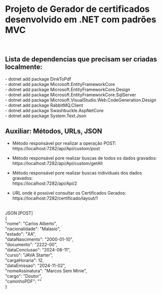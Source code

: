 <h1> Projeto de Gerador de certificados desenvolvido em .NET com padrões MVC </h1>
</br>

<h2>Lista de dependencias que precisam ser criadas localmente:</h2>
  - dotnet add package DinkToPdf</br>
  - dotnet add package Microsoft.EntityFrameworkCore</br>
  - dotnet add package Microsoft.EntityFrameworkCore.Design</br>
  - dotnet add package Microsoft.EntityFrameworkCore.SqlServer</br>
  - dotnet add package Microsoft.VisualStudio.Web.CodeGeneration.Design</br>
  - dotnet add package RabbitMQ.Client</br>
  - dotnet add package Swashbuckle.AspNetCore</br>
  - dotnet add package System.Text.Json

  </br>
<h2>Auxiliar: Métodos, URLs, JSON</h2>

-  Método responsável por realizar a operação POST:   </br>
https://localhost:7282/api/Api/custom/post

-  Método responsável pore realizar buscas de todos os dados gravados:   </br>
https://localhost:7282/api/Api/custom/getAll

-  Método responsável pore realizar buscas individuais dos dados gravados:   </br>
https://localhost:7282/api/Api/2

-  URL onde é possível consultar os Certificados Gerados:   </br>
https://localhost:7282/certificado/layout/1
  </br>
JSON [POST]  </br>
{  </br>
  "nome": "Carlos Alberto",  </br>
  "nacionalidade": "Malasio",  </br>
  "estado": "XA",  </br>
  "dataNascimento": "2000-01-10",  </br>
  "documento": "2222-00",  </br>
  "dataConclusao": "2024-08-11",  </br>
  "curso": "JAVA Starter",  </br>
  "cargaHoraria": 12,  </br>
  "dataEmissao": "2024-11-02",  </br>
  "nomeAssinatura": "Marcos Sem Minie",  </br>
  "cargo": "Doutor",  </br>
  "caminhoPDF": ""  </br>
}
